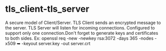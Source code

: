# tls_client-tls_server
A secure model of Client/Server. TLS Client sends an encrypted message to the server. TLS Server will listen for incoming connections. Configured to support only one connection.Don't forget to generate keys and certificates to both sides. Ex: openssl req -new -newkey rsa:3072 -days 365 -nodes -x509 ➥ -keyout server.key -out server.crt
